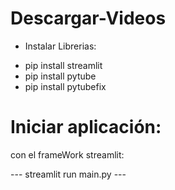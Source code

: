 # Descargar-Videos

- Instalar Librerias:

* pip install streamlit
* pip install pytube
* pip install pytubefix

# Iniciar aplicación:

con el frameWork streamlit:

--- streamlit run main.py ---
